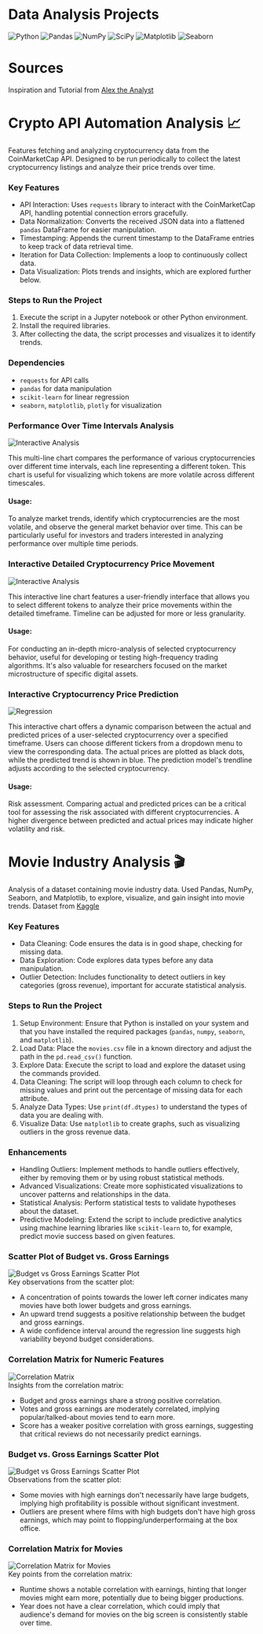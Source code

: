 # Data Analysis Projects

![Python](https://img.shields.io/badge/Made%20with-Python-1f425f.svg)
![Pandas](https://img.shields.io/badge/-Pandas-blue?style=flat&logo=pandas)
![NumPy](https://img.shields.io/badge/-NumPy-lightgrey?style=flat&logo=numpy)
![SciPy](https://img.shields.io/badge/-SciPy-blue?style=flat)
![Matplotlib](https://img.shields.io/badge/-Matplotlib-black?style=flat&logo=matplotlib)
![Seaborn](https://img.shields.io/badge/-Seaborn-brightgreen?style=flat)

# Sources
Inspiration and Tutorial from [Alex the Analyst](https://github.com/AlexTheAnalyst/PortfolioProjects)

# Crypto API Automation Analysis 📈
Features fetching and analyzing cryptocurrency data from the CoinMarketCap API. Designed to be run periodically to collect the latest cryptocurrency listings and analyze their price trends over time.

### Key Features
- API Interaction: Uses `requests` library to interact with the CoinMarketCap API, handling potential connection errors gracefully.
- Data Normalization: Converts the received JSON data into a flattened `pandas` DataFrame for easier manipulation.
- Timestamping: Appends the current timestamp to the DataFrame entries to keep track of data retrieval time.
- Iteration for Data Collection: Implements a loop to continuously collect data.
- Data Visualization: Plots trends and insights, which are explored further below.

### Steps to Run the Project
1. Execute the script in a Jupyter notebook or other Python environment.
2. Install the required libraries.
3. After collecting the data, the script processes and visualizes it to identify trends.

### Dependencies
- `requests` for API calls
- `pandas` for data manipulation
- `scikit-learn` for linear regression
- `seaborn`, `matplotlib`, `plotly` for visualization

### Performance Over Time Intervals Analysis
![Interactive Analysis](demo/c1.png) 

This multi-line chart compares the performance of various cryptocurrencies over different time intervals, each line representing a different token. This chart is useful for visualizing which tokens are more volatile across different timescales.
#### Usage:
To analyze market trends, identify which cryptocurrencies are the most volatile, and observe the general market behavior over time. This can be particularly useful for investors and traders interested in analyzing performance over multiple time periods.

### Interactive Detailed Cryptocurrency Price Movement
![Interactive Analysis](demo/cv1.gif) 

This interactive line chart features a user-friendly interface that allows you to select different tokens to analyze their price movements within the detailed timeframe. Timeline can be adjusted for more or less granularity.
#### Usage:
For conducting an in-depth micro-analysis of selected cryptocurrency behavior, useful for developing or testing high-frequency trading algorithms. It's also valuable for researchers focused on the market microstructure of specific digital assets.

### Interactive Cryptocurrency Price Prediction
![Regression](demo/cv2.gif)  

This interactive chart offers a dynamic comparison between the actual and predicted prices of a user-selected cryptocurrency over a specified timeframe. Users can choose different tickers from a dropdown menu to view the corresponding data. The actual prices are plotted as black dots, while the predicted trend is shown in blue. The prediction model's trendline adjusts according to the selected cryptocurrency.
#### Usage:
Risk assessment. Comparing actual and predicted prices can be a critical tool for assessing the risk associated with different cryptocurrencies. A higher divergence between predicted and actual prices may indicate higher volatility and risk.

# Movie Industry Analysis 🎬
Analysis of a dataset containing movie industry data. Used Pandas, NumPy, Seaborn, and Matplotlib, to explore, visualize, and gain insight into movie trends. Dataset from [Kaggle](https://www.kaggle.com/datasets/danielgrijalvas/movies)

### Key Features
- Data Cleaning: Code ensures the data is in good shape, checking for missing data.
- Data Exploration: Code explores data types before any data manipulation.
- Outlier Detection: Includes functionality to detect outliers in key categories (gross revenue), important for accurate statistical analysis.

### Steps to Run the Project
1. Setup Environment: Ensure that Python is installed on your system and that you have installed the required packages (`pandas`, `numpy`, `seaborn`, and `matplotlib`).
2. Load Data: Place the `movies.csv` file in a known directory and adjust the path in the `pd.read_csv()` function.
3. Explore Data: Execute the script to load and explore the dataset using the commands provided.
4. Data Cleaning: The script will loop through each column to check for missing values and print out the percentage of missing data for each attribute.
5. Analyze Data Types: Use `print(df.dtypes)` to understand the types of data you are dealing with.
6. Visualize Data: Use `matplotlib` to create graphs, such as visualizing outliers in the gross revenue data.

### Enhancements
- Handling Outliers: Implement methods to handle outliers effectively, either by removing them or by using robust statistical methods.
- Advanced Visualizations: Create more sophisticated visualizations to uncover patterns and relationships in the data.
- Statistical Analysis: Perform statistical tests to validate hypotheses about the dataset.
- Predictive Modeling: Extend the script to include predictive analytics using machine learning libraries like `scikit-learn` to, for example, predict movie success based on given features.

### Scatter Plot of Budget vs. Gross Earnings
![Budget vs Gross Earnings Scatter Plot](demo/m1.png)  
Key observations from the scatter plot:
- A concentration of points towards the lower left corner indicates many movies have both lower budgets and gross earnings.
- An upward trend suggests a positive relationship between the budget and gross earnings.
- A wide confidence interval around the regression line suggests high variability beyond budget considerations.

### Correlation Matrix for Numeric Features
![Correlation Matrix](demo/m2.png)  
Insights from the correlation matrix:
- Budget and gross earnings share a strong positive correlation.
- Votes and gross earnings are moderately correlated, implying popular/talked-about movies tend to earn more.
- Score has a weaker positive correlation with gross earnings, suggesting that critical reviews do not necessarily predict earnings.

### Budget vs. Gross Earnings Scatter Plot
![Budget vs Gross Earnings Scatter Plot](demo/m3.png)  
Observations from the scatter plot:
- Some movies with high earnings don't necessarily have large budgets, implying high profitability is possible without significant investment.
- Outliers are present where films with high budgets don't have high gross earnings, which may point to flopping/underperformaing at the box office.

### Correlation Matrix for Movies
![Correlation Matrix for Movies](demo/m4.png)  
Key points from the correlation matrix:
- Runtime shows a notable correlation with earnings, hinting that longer movies might earn more, potentially due to being bigger productions.
- Year does not have a clear correlation, which could imply that audience's demand for movies on the big screen is consistently stable over time.
